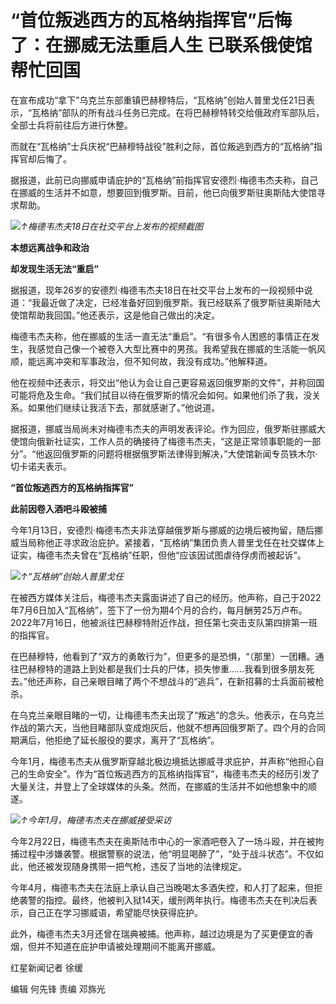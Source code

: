 # “首位叛逃西方的瓦格纳指挥官”后悔了：在挪威无法重启人生 已联系俄使馆帮忙回国

在宣布成功“拿下”乌克兰东部重镇巴赫穆特后，“瓦格纳”创始人普里戈任21日表示，“瓦格纳”部队的所有战斗任务已完成。在将巴赫穆特转交给俄政府军部队后，全部士兵将前往后方进行休整。

而就在“瓦格纳”士兵庆祝“巴赫穆特战役”胜利之际，首位叛逃到西方的“瓦格纳”指挥官却后悔了。

据报道，此前已向挪威申请庇护的“瓦格纳”前指挥官安德烈·梅德韦杰夫称，自己在挪威的生活并不如意，想要回到俄罗斯。目前，他已向俄罗斯驻奥斯陆大使馆寻求帮助。

![](https://inews.gtimg.com/om_bt/OK5pOKjwOtmO3fNN1OgVqV15dhRJMpD8OB-lmhUFeedmoAA/1000)_↑梅德韦杰夫18日在社交平台上发布的视频截图_

**本想远离战争和政治**

**却发现生活无法“重启”**

据报道，现年26岁的安德烈·梅德韦杰夫18日在社交平台上发布的一段视频中说道：“我最近做了决定，已经准备好回到俄罗斯。我已经联系了俄罗斯驻奥斯陆大使馆帮助我回国。”他还表示，这是他自己做出的决定。

梅德韦杰夫称，他在挪威的生活一直无法“重启”。“有很多令人困惑的事情正在发生，我感觉自己像一个被卷入大型比赛中的男孩。我希望我在挪威的生活能一帆风顺，能远离冲突和军事政治，但不知何故，我没有成功。”他解释道。

他在视频中还表示，将交出“他认为会让自己更容易返回俄罗斯的文件”，并称回国可能将危及生命。“我们拭目以待在俄罗斯的情况会如何。如果他们杀了我，没关系。如果他们继续让我活下去，那就感谢了。”他说道。

据报道，挪威当局尚未对梅德韦杰夫的声明发表评论。作为回应，俄罗斯驻挪威大使馆向俄新社证实，工作人员的确接待了梅德韦杰夫，“这是正常领事职能的一部分”。“他返回俄罗斯的问题将根据俄罗斯法律得到解决，”大使馆新闻专员铁木尔·切卡诺夫表示。

**“首位叛逃西方的瓦格纳指挥官”**

**此前因卷入酒吧斗殴被捕**

今年1月13日，安德烈·梅德韦杰夫非法穿越俄罗斯与挪威的边境后被拘留，随后挪威当局称他正寻求政治庇护。紧接着，“瓦格纳”集团负责人普里戈任在社交媒体上证实，梅德韦杰夫曾在“瓦格纳”任职，但他“应该因试图虐待俘虏而被起诉”。

![](https://inews.gtimg.com/om_bt/OnA6Nb76OjOMGQbBGpmraI7uZ9HOzSb_5AgFSTuZ59Ae8AA/1000)_↑“瓦格纳”创始人普里戈任_

在被西方媒体关注后，梅德韦杰夫露面讲述了自己的经历。他声称，自己于2022年7月6日加入“瓦格纳”，签下了一份为期4个月的合约，每月酬劳25万卢布。2022年7月16日，他被派往巴赫穆特附近作战，担任第七突击支队第四排第一班的指挥官。

在巴赫穆特，他看到了“双方的勇敢行为”，但更多的是恐惧，“（那里）一团糟。通往巴赫穆特的道路上到处都是我们士兵的尸体，损失惨重……我看到很多朋友死去。”他还声称，自己亲眼目睹了两个不想战斗的“逃兵”，在新招募的士兵面前被枪杀。

在乌克兰亲眼目睹的一切，让梅德韦杰夫出现了“叛逃”的念头。他表示，在乌克兰作战的第六天，当他目睹部队变成炮灰后，他就不想再回俄罗斯了。四个月的合同期满后，他拒绝了延长服役的要求，离开了“瓦格纳”。

今年1月，梅德韦杰夫从俄罗斯穿越北极边境抵达挪威寻求庇护，并声称“他担心自己的生命安全”。作为“首位叛逃西方的瓦格纳指挥官”，梅德韦杰夫的经历引发了大量关注，并登上了全球媒体的头条。然而，在挪威的生活并不如他想象中的顺遂。

![](https://inews.gtimg.com/om_bt/OHnBpvB2jTD8dhKSfc15R6eQgebNxS1EIimZypYcAZybMAA/1000)_↑今年1月，梅德韦杰夫在挪威接受采访_

今年2月22日，梅德韦杰夫在奥斯陆市中心的一家酒吧卷入了一场斗殴，并在被拘捕过程中涉嫌袭警。根据警察的说法，他“明显喝醉了”，“处于战斗状态”。不仅如此，他还被发现随身携带一把气枪，违反了当地的法律规定。

今年4月，梅德韦杰夫在法庭上承认自己当晚喝太多酒失控，和人打了起来，但拒绝袭警的指控。最终，他被判入狱14天，缓刑两年执行。梅德韦杰夫在判决后表示，自己正在学习挪威语，希望能尽快获得庇护。

此外，梅德韦杰夫3月还曾在瑞典被捕。他声称，越过边境是为了买更便宜的香烟，但并不知道在庇护申请被处理期间不能离开挪威。

红星新闻记者 徐缓

编辑 何先锋 责编 邓旆光

